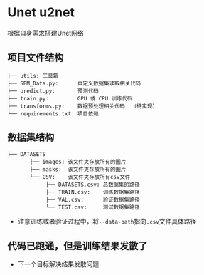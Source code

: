 # Unet u2net
根据自身需求搭建Unet网络

## 项目文件结构
```
├── utils: 工具箱
├── SEM_Data.py:      自定义数据集读取相关代码
├── predict.py:       预测代码
├── train.py:         GPU 或 CPU 训练代码
├── transforms.py:    数据预处理相关代码  （待实现）
└── requirements.txt: 项目依赖
```
## 数据集结构
```
├── DATASETS
       ├── images: 该文件夹存放所有的图片
       ├── masks:  该文件夹存放所有的图片
       └── CSV:    该文件夹存放所有csv文件
            ├── DATASETS.csv: 总数据集的路径
            ├── TRAIN.csv:    训练数据集路径
            ├── VAL.csv:      验证数据集路径
            └── TEST.csv:     测试数据集路径
```
- 注意训练或者验证过程中，将`--data-path`指向`.csv`文件具体路径


## 代码已跑通，但是训练结果发散了
- 下一个目标解决结果发散问题

